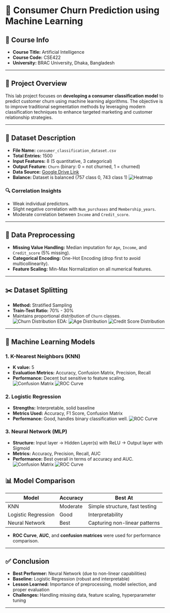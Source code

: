# 🧠 Consumer Churn Prediction using Machine Learning

## 📘 Course Info

- **Course Title:** Artificial Intelligence  
- **Course Code:** CSE422 
- **University:** BRAC University, Dhaka, Bangladesh  

---

## 📌 Project Overview

This lab project focuses on **developing a consumer classification model** to predict customer churn using machine learning algorithms. The objective is to improve traditional segmentation methods by leveraging modern classification techniques to enhance targeted marketing and customer relationship strategies.

---

## 📂 Dataset Description

- **File Name:** `consumer_classification_dataset.csv`  
- **Total Entries:** 1500  
- **Input Features:** 8 (5 quantitative, 3 categorical)  
- **Output Feature:** `Churn` (binary: 0 = not churned, 1 = churned)  
- **Data Source:** [Google Drive Link](https://drive.google.com/file/d/1pg5z2_6OJsdd7VxGEfa8oXAihYq1KYtV/view)  
- **Balance:** Dataset is balanced (757 class 0, 743 class 1)
  ![Heatmap](https://github.com/afifa-ahmed-ammun/CSE422/blob/main/422_Project_Pictures/heatmap.png?raw=true)

### 🔍 Correlation Insights

- Weak individual predictors.
- Slight negative correlation with `Num_purchases` and `Membership_years`.
- Moderate correlation between `Income` and `Credit_score`.

---

## 🧹 Data Preprocessing

- **Missing Value Handling:** Median imputation for `Age`, `Income`, and `Credit_score` (5% missing).
- **Categorical Encoding:** One-Hot Encoding (drop first to avoid multicollinearity).
- **Feature Scaling:** Min-Max Normalization on all numerical features.

---

## ✂️ Dataset Splitting

- **Method:** Stratified Sampling  
- **Train-Test Ratio:** 70% - 30%  
- Maintains proportional distribution of `Churn` classes.
  ![Churn Distribution](https://github.com/afifa-ahmed-ammun/CSE422/blob/main/422_Project_Pictures/Churn%20Distribution.png?raw=true)
  EDA:
  ![Age Distribution](https://github.com/afifa-ahmed-ammun/CSE422/blob/main/422_Project_Pictures/Distribution%20Of%20Age.png?raw=true)
  ![Credit Score Distribution](https://github.com/afifa-ahmed-ammun/CSE422/blob/main/422_Project_Pictures/Distribution%20Of%20Credit-Score.png?raw=true)

---

## 🤖 Machine Learning Models

### 1. K-Nearest Neighbors (KNN)

- **K value:** 5  
- **Evaluation Metrics:** Accuracy, Confusion Matrix, Precision, Recall  
- **Performance:** Decent but sensitive to feature scaling.
![Confusion Matrix](https://github.com/afifa-ahmed-ammun/CSE422/blob/main/422_Project_Pictures/KNN%20Confusion-Matrix.png?raw=true)
![ROC Curve](https://github.com/afifa-ahmed-ammun/CSE422/blob/main/422_Project_Pictures/KNN%20ROC-Curve.png?raw=true)

### 2. Logistic Regression

- **Strengths:** Interpretable, solid baseline  
- **Metrics Used:** Accuracy, F1 Score, Confusion Matrix  
- **Performance:** Good, handles binary classification well.
![ROC Curve](https://github.com/afifa-ahmed-ammun/CSE422/blob/main/422_Project_Pictures/ROC%20Curve.png?raw=true)
### 3. Neural Network (MLP)

- **Structure:** Input layer → Hidden Layer(s) with ReLU → Output layer with Sigmoid  
- **Metrics:** Accuracy, Precision, Recall, AUC  
- **Performance:** Best overall in terms of accuracy and AUC.
![Confusion Matrix](https://github.com/afifa-ahmed-ammun/CSE422/blob/main/422_Project_Pictures/NN%20Confusion_Matrix.png?raw=true)
![ROC Curve](https://github.com/afifa-ahmed-ammun/CSE422/blob/main/422_Project_Pictures/NN%20ROC_Curve.png?raw=true)

## 📊 Model Comparison

| Model              | Accuracy | Best At                        |
|--------------------|----------|--------------------------------|
| KNN                | Moderate | Simple structure, fast testing |
| Logistic Regression| Good     | Interpretability               |
| Neural Network     | Best     | Capturing non-linear patterns  |

- **ROC Curve**, **AUC**, and **confusion matrices** were used for performance comparison.

---

## ✅ Conclusion

- **Best Performer:** Neural Network (due to non-linear capabilities)  
- **Baseline:** Logistic Regression (robust and interpretable)  
- **Lesson Learned:** Importance of preprocessing, model selection, and proper evaluation  
- **Challenges:** Handling missing data, feature scaling, hyperparameter tuning

---

